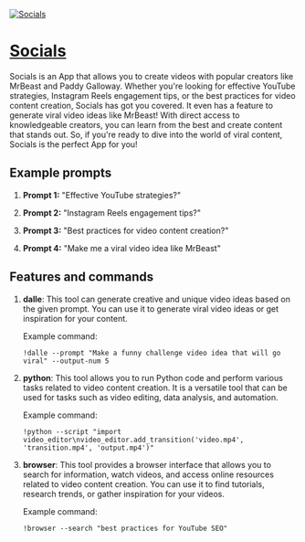 [![Socials](https://files.oaiusercontent.com/file-VKkg6qDaZQ3WMKHsyDGTOdjW?se=2123-10-18T10%3A17%3A35Z&sp=r&sv=2021-08-06&sr=b&rscc=max-age%3D31536000%2C%20immutable&rscd=attachment%3B%20filename%3D4cb43209-71c6-401d-a5fe-2390ae5b63aa.png&sig=E%2B2Qjiyzc%2BWrNhTPnrMn9NuwKZiDaAJTZvA4xs9Sujo%3D)](https://chat.openai.com/g/g-30ZIwOakV-socials)

# [Socials](https://chat.openai.com/g/g-30ZIwOakV-socials)

Socials is an App that allows you to create videos with popular creators like MrBeast and Paddy Galloway. Whether you're looking for effective YouTube strategies, Instagram Reels engagement tips, or the best practices for video content creation, Socials has got you covered. It even has a feature to generate viral video ideas like MrBeast! With direct access to knowledgeable creators, you can learn from the best and create content that stands out. So, if you're ready to dive into the world of viral content, Socials is the perfect App for you!

## Example prompts

1. **Prompt 1:** "Effective YouTube strategies?"

2. **Prompt 2:** "Instagram Reels engagement tips?"

3. **Prompt 3:** "Best practices for video content creation?"

4. **Prompt 4:** "Make me a viral video idea like MrBeast"

## Features and commands

1. **dalle**: This tool can generate creative and unique video ideas based on the given prompt. You can use it to generate viral video ideas or get inspiration for your content.

    Example command: 
    ```
    !dalle --prompt "Make a funny challenge video idea that will go viral" --output-num 5
    ```

2. **python**: This tool allows you to run Python code and perform various tasks related to video content creation. It is a versatile tool that can be used for tasks such as video editing, data analysis, and automation.

    Example command:
    ```
    !python --script "import video_editor\nvideo_editor.add_transition('video.mp4', 'transition.mp4', 'output.mp4')"
    ```

3. **browser**: This tool provides a browser interface that allows you to search for information, watch videos, and access online resources related to video content creation. You can use it to find tutorials, research trends, or gather inspiration for your videos.

    Example command:
    ```
    !browser --search "best practices for YouTube SEO"
    ```